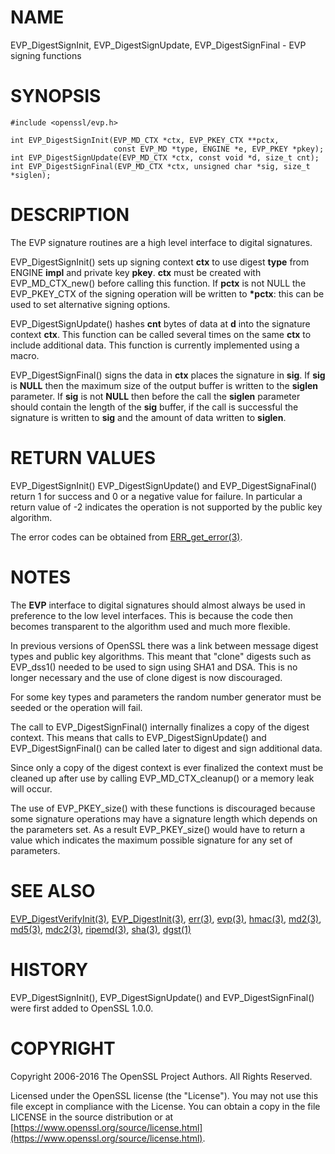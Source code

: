 # NAME

EVP\_DigestSignInit, EVP\_DigestSignUpdate, EVP\_DigestSignFinal - EVP signing functions

# SYNOPSIS

    #include <openssl/evp.h>

    int EVP_DigestSignInit(EVP_MD_CTX *ctx, EVP_PKEY_CTX **pctx,
                           const EVP_MD *type, ENGINE *e, EVP_PKEY *pkey);
    int EVP_DigestSignUpdate(EVP_MD_CTX *ctx, const void *d, size_t cnt);
    int EVP_DigestSignFinal(EVP_MD_CTX *ctx, unsigned char *sig, size_t *siglen);

# DESCRIPTION

The EVP signature routines are a high level interface to digital signatures.

EVP\_DigestSignInit() sets up signing context **ctx** to use digest **type** from
ENGINE **impl** and private key **pkey**. **ctx** must be created with
EVP\_MD\_CTX\_new() before calling this function. If **pctx** is not NULL the
EVP\_PKEY\_CTX of the signing operation will be written to **\*pctx**: this can
be used to set alternative signing options.

EVP\_DigestSignUpdate() hashes **cnt** bytes of data at **d** into the
signature context **ctx**. This function can be called several times on the
same **ctx** to include additional data. This function is currently implemented
using a macro.

EVP\_DigestSignFinal() signs the data in **ctx** places the signature in **sig**.
If **sig** is **NULL** then the maximum size of the output buffer is written to
the **siglen** parameter. If **sig** is not **NULL** then before the call the
**siglen** parameter should contain the length of the **sig** buffer, if the
call is successful the signature is written to **sig** and the amount of data
written to **siglen**.

# RETURN VALUES

EVP\_DigestSignInit() EVP\_DigestSignUpdate() and EVP\_DigestSignaFinal() return
1 for success and 0 or a negative value for failure. In particular a return
value of -2 indicates the operation is not supported by the public key
algorithm.

The error codes can be obtained from [ERR\_get\_error(3)](http://man.he.net/man3/ERR_get_error).

# NOTES

The **EVP** interface to digital signatures should almost always be used in
preference to the low level interfaces. This is because the code then becomes
transparent to the algorithm used and much more flexible.

In previous versions of OpenSSL there was a link between message digest types
and public key algorithms. This meant that "clone" digests such as EVP\_dss1()
needed to be used to sign using SHA1 and DSA. This is no longer necessary and
the use of clone digest is now discouraged.

For some key types and parameters the random number generator must be seeded
or the operation will fail.

The call to EVP\_DigestSignFinal() internally finalizes a copy of the digest
context. This means that calls to EVP\_DigestSignUpdate() and
EVP\_DigestSignFinal() can be called later to digest and sign additional data.

Since only a copy of the digest context is ever finalized the context must
be cleaned up after use by calling EVP\_MD\_CTX\_cleanup() or a memory leak
will occur.

The use of EVP\_PKEY\_size() with these functions is discouraged because some
signature operations may have a signature length which depends on the
parameters set. As a result EVP\_PKEY\_size() would have to return a value
which indicates the maximum possible signature for any set of parameters.

# SEE ALSO

[EVP\_DigestVerifyInit(3)](http://man.he.net/man3/EVP_DigestVerifyInit),
[EVP\_DigestInit(3)](http://man.he.net/man3/EVP_DigestInit), [err(3)](http://man.he.net/man3/err),
[evp(3)](http://man.he.net/man3/evp), [hmac(3)](http://man.he.net/man3/hmac), [md2(3)](http://man.he.net/man3/md2),
[md5(3)](http://man.he.net/man3/md5), [mdc2(3)](http://man.he.net/man3/mdc2), [ripemd(3)](http://man.he.net/man3/ripemd),
[sha(3)](http://man.he.net/man3/sha), [dgst(1)](http://man.he.net/man1/dgst)

# HISTORY

EVP\_DigestSignInit(), EVP\_DigestSignUpdate() and EVP\_DigestSignFinal()
were first added to OpenSSL 1.0.0.

# COPYRIGHT

Copyright 2006-2016 The OpenSSL Project Authors. All Rights Reserved.

Licensed under the OpenSSL license (the "License").  You may not use
this file except in compliance with the License.  You can obtain a copy
in the file LICENSE in the source distribution or at
[https://www.openssl.org/source/license.html](https://www.openssl.org/source/license.html).
